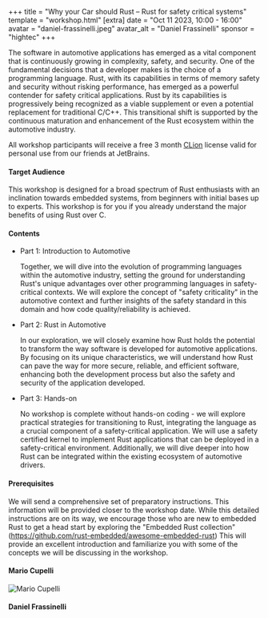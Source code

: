 +++
title = "Why your Car should Rust – Rust for safety critical systems"
template = "workshop.html"
[extra]
  date = "Oct 11 2023, 10:00 - 16:00"
  avatar = "daniel-frassinelli.jpeg"
  avatar_alt = "Daniel Frassinelli"
  sponsor = "hightec"
+++

<p>
  The software in automotive applications has emerged as a vital component that is continuously growing in complexity, safety, and security. One of the fundamental decisions that a developer makes is the choice of a programming language. Rust, with its capabilities in terms of memory safety and security without risking performance, has emerged as a powerful contender for safety critical applications. Rust by its capabilities is progressively being recognized as a viable supplement or even a potential replacement for traditional C/C++. This transitional shift is supported by the continuous maturation and enhancement of the Rust ecosystem within the automotive industry.
</p>
<p>All workshop participants will receive a free 3 month <a href="https://www.jetbrains.com/clion/" target="_blank">CLion</a> license valid for personal use from our friends at JetBrains.</p>
<h4>Target Audience</h4>
<p>
This workshop is designed for a broad spectrum of Rust enthusiasts with an inclination towards embedded systems, from beginners with initial bases up to experts. This workshop is for you if you already understand the major benefits of using Rust over C.
</p>
<h4>Contents</h4>
<ul>
  <li>
    <p>Part 1: Introduction to Automotive</p>
    <p>Together, we will dive into the evolution of programming languages within the automotive industry, setting the ground for understanding Rust's unique advantages over other programming languages in safety-critical contexts. We will explore the concept of "safety criticality" in the automotive context and further insights of the safety standard in this domain and how code quality/reliability is achieved.
    </p>
  </li>
  <li>
    <p>Part 2: Rust in Automotive</p>
    <p>In our exploration, we will closely examine how Rust holds the potential to transform the way software is developed for automotive applications. By focusing on its unique characteristics, we will understand how Rust can pave the way for more secure, reliable, and efficient software, enhancing both the development process but also the safety and security of the application developed.</p>
  </li>
  <li>
    <p>Part 3: Hands-on</p>
    <p>No workshop is complete without hands-on coding - we will explore practical strategies for transitioning to Rust, integrating the language as a crucial component of a safety-critical application. We will use a safety certified kernel to implement Rust applications that can be deployed in a safety-critical environment. Additionally, we will dive deeper into how Rust can be integrated within the existing ecosystem of automotive drivers.</p>
  </li>
</ul>
<h4>Prerequisites</h4>
<p>We will send a comprehensive set of preparatory instructions. This information will be provided closer to the workshop date. While this detailed instructions are on its way, we encourage those who are new to embedded Rust to get a head start by exploring the "Embedded Rust collection" (<a href="https://github.com/rust-embedded/awesome-embedded-rust" target="_blank">https://github.com/rust-embedded/awesome-embedded-rust</a>) This will provide an excellent introduction and familiarize you with some of the concepts we will be discussing in the workshop.</p>
<h4>Mario Cupelli</h4>
<div class="author-and-booking">
  <div class="photo-container">
    <img
      class="photo"
      src="/images/workshops/mario-cupelli.jpeg"
      alt="Mario Cupelli">
  </div>
</div>
<h4>Daniel Frassinelli</h4>